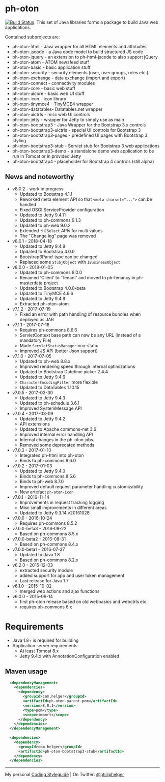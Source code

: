 # ph-oton

[![Build Status](https://travis-ci.org/phax/ph-oton.svg?branch=master)](https://travis-ci.org/phax/ph-oton)
﻿
This set of Java libraries forms a package to build Java web applications.

Contained subprojects are:
  * ph-oton-html - Java wrapper for all HTML elements and attributes
  * ph-oton-jscode - a Java code model to build structured JS code
  * ph-oton-jquery - an extension to ph-html-jscode to also support jQuery
  * ph-oton-atom - ATOM newsfeed stuff
  * ph-oton-basic - basic application stuff
  * ph-oton-security - security elements (user, user groups, roles etc.)
  * ph-oton-exchange - data exchange (import and export)
  * ph-oton-connect - connectivity modules
  * ph-oton-core - basic web stuff
  * ph-oton-uicore - basic web UI stuff
  * ph-oton-icon - icon library
  * ph-oton-tinymce4 - TinyMCE4 wrapper
  * ph-oton-datatables- Datatables.net wrapper
  * ph-oton-uictrls - misc web UI controls
  * ph-oton-jetty - wrapper for Jetty to simply use as main 
  * ph-oton-bootstrap3 - Java Wrapper for the Bootstrap 3.x controls
  * ph-oton-bootstrap3-uictrls - special UI controls for Bootstrap 3
  * ph-oton-bootstrap3-pages - predefined UI pages with Bootstrap 3 styling
  * ph-oton-bootstrap3-stub - Servlet stub for Bootstrap 3 web applications
  * ph-oton-bootstrap3-demo - a standalone demo web application to be run in Tomcat or in provided Jetty
  * ph-oton-bootstrap4 - placeholder for Bootstrap 4 controls (still alpha) 

## News and noteworthy

* v8.0.2 - work in progress
  * Updated to Bootstrap 4.1.1
  * Reworked meta element API so that `<meta charset="...">` can be handled
  * Fixed OSGI ServiceProvider configuration
  * Updated to Jetty 9.4.11
  * Updated to ph-commons 9.1.3
  * Updated to ph-web 9.0.2
  * Extended `*HCSelect` APIs for multi values
  * The "Change log" page was removed
* v8.0.1 - 2018-04-18
  * Updated to Jetty 9.4.9
  * Updated to Bootstrap 4.0.0
  * Bootstrap3Panel type can be changed
  * Replaced some `StubjObject` with `IBusinessObject`
* v8.0.0 - 2018-01-05
  * Updated to ph-commons 9.0.0
  * Renamed 'Client' to 'Tenant' and moved to ph-tenancy in ph-masterdata project
  * Updated to Bootstrap 4.0.0-beta
  * Updated to TinyMCE 4.6.6
  * Updated to Jetty 9.4.8
  * Extracted ph-oton-atom
* v7.1.2 - 2017-07-19
  * Fixed an error with path handling of resource bundles when deployed as JAR
* v7.1.1 - 2017-07-18
  * Requires ph-commons 8.6.6
  * ServletContext base path can now be any URL (instead of a mandatory File)
  * Made `ServletStatusManager` non-static
  * Improved JS API (better Json support)
* v7.1.0 - 2017-07-05
  * Updated to ph-web 8.8.x
  * Improved rendering speed through internal optimizations
  * Updated to Bootstrap Datetime picker 2.4.4
  * Updated to Jetty 9.4.6
  * `CharacterEncodingFilter` more flexible
  * Updated to DataTables 1.10.15
* v7.0.5 - 2017-03-30
  * Updated to Jetty 9.4.3
  * Updated to ph-schedule 3.6.1
  * Improved SystemMessage API
* v7.0.4 - 2017-03-09
  * Updated to Jetty 9.4.2
  * API extensions
  * Updated to Apache commons-net 3.6
  * Improved internal error handling API
  * Internal changes in the ph-oton jobs.
  * Removed some deprecated methods
* v7.0.3 - 2017-01-10
  * Integrated ph-html into ph-oton
  * Binds to ph-commons 8.6.0
* v7.0.2 - 2017-01-03
  * Updated to Jetty 9.4.0
  * Binds to ph-commons 8.5.6
  * Binds to ph-web 8.7.0
  * Improved default request parameter handling customizability
  * New artefact `ph-oton-icon`
* v7.0.1 - 2016-11-14
  * Improvements in request tracking logging
  * Misc small improvements in different areas
  * Updated to Jetty 9.3.14.v20161028
* v7.0.0 - 2016-10-24
  * Requires ph-commons 8.5.2
* v7.0.0-beta3 - 2016-09-22
  * Based on ph-commons 8.5.x
* v7.0.0-beta2 - 2016-08-31
  * Based on ph-commons 8.4.x
* v7.0.0-beta1 - 2016-07-27
  * Updated to Java 1.8
  * Based on ph-commons 8.2.x
* v6.2.0 - 2015-12-03 
  * extracted security module
  * added support for app and user token management
  * Last release for Java 1.7
* v6.1.0 - 2015-10-02 
  * merged web actions and ajax functions
* v6.0.0 - 2015-09-14 
  * first ph-oton release based on old webbasics and webctrls etc.
  * requires ph-commons 6.x

# Requirements
  * Java 1.8+ is required for building 
  * Application server requirements:
      * At least Tomcat 8.x
      * Jetty 9.4.x with AnnotationConfiguration enabled
      
## Maven usage

```xml
  <dependencyManagement>
    <dependencies>
      <dependency>
        <groupId>com.helger</groupId>
        <artifactId>ph-oton-parent-pom</artifactId>
        <version>8.0.1</version>
        <type>pom</type>
        <scope>import</scope>
      </dependency>
    </dependencies>
  </dependencyManagement>
  
  <dependencies>
    <dependency>
      <groupId>com.helger</groupId>
      <artifactId>ph-oton-bootstrap3-stub</artifactId>
    </dependency>
  </dependencies>
```

---

My personal [Coding Styleguide](https://github.com/phax/meta/blob/master/CodingStyleguide.md) |
On Twitter: <a href="https://twitter.com/philiphelger">@philiphelger</a>
